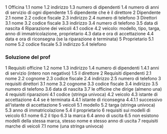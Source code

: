 1 Officina
	1.1 nome
	1.2 indirizzo
	1.3 numero di dipendenti
	1.4 numero di anni di servizio di ogni dipendente
	1.5 dipendente che è il direttore
2 Dipendente
	2.1 nome
	2.2 codice fiscale
	2.3 indirizzo
	2.4 numero di telefono
3 Direttori
	3.1 nome
	3.2 codice fiscale
	3.3 indirizzo
	3.4 numero di telefono
	3.5 data di nascita
4 Riparazione dei veicoli
	4.1 codice
	4.2 veicolo: modello, tipo, targa, anno di immatricolazione, proprietario
	4.3 data e ora di accettazione
	4.4 data e ora di riconsegna (se la riparazione è terminata)
5 Proprietario
	5.1 nome
	5.2 codice fiscale
	5.3 indirizzo 
	5.4 telefono



### Soluzione del prof
1 Requisiti officine
	1.2 nome
	1.3 indirizzo
	1.4 numero di dipendenti
		1.4.1 anni di servizio (intero non negativo)
	1.5 il direttore
2 Requisiti dipendenti
	2.1 nome
	2.2 cognome
	2.3 codice fiscale
	2.4 indirizzo
	2.5 numero di telefono
3 requisiti direttori
	3.1 nome
	3.2 cognome
	3.3 codice fiscale
	3.4 indirizzo
	3.5 numero di telefono
	3.6 data di nascita
	3.7 le officine che dirige (almeno una)
4 requisiti riparazioni
	4.1 codice (stringa univoca)
	4.2 veicolo
	4.3 istante di accettazione
	4.4 se è terminata
		4.4.1 istante di riconsegna
			4.4.1.1 successivo all'istante di accettazione
5 veicoli
	5.1 modello
	5.2 targa (stringa univoca)
	5.3 anno di immatricolazione
	5.4 il proprietario
6 requisiti sui modelli di veicolo
	6.1 nome
	6.2 il tipo
	6.3 la marca
	6.4 anno di uscita
	6.5 non esistono modelli della stessa marca, stesso nome e stesso anno di uscita
7 requisiti marche di veicoli
	7.1 nome (una stringa univoca)

